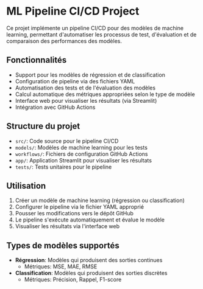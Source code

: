 # ML Pipeline CI/CD Project

Ce projet implémente un pipeline CI/CD pour des modèles de machine learning, permettant d'automatiser les processus de test, d'évaluation et de comparaison des performances des modèles.

## Fonctionnalités

- Support pour les modèles de régression et de classification
- Configuration de pipeline via des fichiers YAML
- Automatisation des tests et de l'évaluation des modèles
- Calcul automatique des métriques appropriées selon le type de modèle
- Interface web pour visualiser les résultats (via Streamlit)
- Intégration avec GitHub Actions

## Structure du projet

- `src/`: Code source pour le pipeline CI/CD
- `models/`: Modèles de machine learning pour les tests
- `workflows/`: Fichiers de configuration GitHub Actions
- `app/`: Application Streamlit pour visualiser les résultats
- `tests/`: Tests unitaires pour le pipeline

## Utilisation

1. Créer un modèle de machine learning (régression ou classification)
2. Configurer le pipeline via le fichier YAML approprié
3. Pousser les modifications vers le dépôt GitHub
4. Le pipeline s'exécute automatiquement et évalue le modèle
5. Visualiser les résultats via l'interface web

## Types de modèles supportés

- **Régression**: Modèles qui produisent des sorties continues
  - Métriques: MSE, MAE, RMSE
- **Classification**: Modèles qui produisent des sorties discrètes
  - Métriques: Précision, Rappel, F1-score